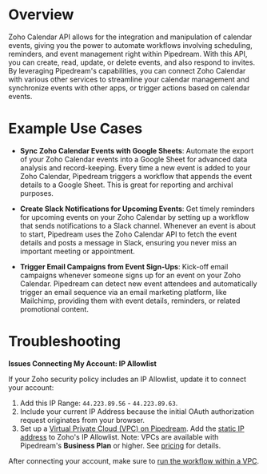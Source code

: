 # Overview

Zoho Calendar API allows for the integration and manipulation of calendar events, giving you the power to automate workflows involving scheduling, reminders, and event management right within Pipedream. With this API, you can create, read, update, or delete events, and also respond to invites. By leveraging Pipedream's capabilities, you can connect Zoho Calendar with various other services to streamline your calendar management and synchronize events with other apps, or trigger actions based on calendar events.

# Example Use Cases

- **Sync Zoho Calendar Events with Google Sheets**: Automate the export of your Zoho Calendar events into a Google Sheet for advanced data analysis and record-keeping. Every time a new event is added to your Zoho Calendar, Pipedream triggers a workflow that appends the event details to a Google Sheet. This is great for reporting and archival purposes.

- **Create Slack Notifications for Upcoming Events**: Get timely reminders for upcoming events on your Zoho Calendar by setting up a workflow that sends notifications to a Slack channel. Whenever an event is about to start, Pipedream uses the Zoho Calendar API to fetch the event details and posts a message in Slack, ensuring you never miss an important meeting or appointment.

- **Trigger Email Campaigns from Event Sign-Ups**: Kick-off email campaigns whenever someone signs up for an event on your Zoho Calendar. Pipedream can detect new event attendees and automatically trigger an email sequence via an email marketing platform, like Mailchimp, providing them with event details, reminders, or related promotional content.

# Troubleshooting

**Issues Connecting My Account: IP Allowlist**

If your Zoho security policy includes an IP Allowlist, update it to connect your account:

1. Add this IP Range: `44.223.89.56` - `44.223.89.63`.
2. Include your current IP Address because the initial OAuth authorization request originates from your browser.
3. Set up a [Virtual Private Cloud (VPC) on Pipedream](https://pipedream.com/docs/workflows/vpc#create-a-new-vpc). Add the [static IP address](https://pipedream.com/docs/workflows/vpc#find-the-static-outbound-ip-address-for-a-vpc) to Zoho's IP Allowlist. Note: VPCs are available with Pipedream's **Business Plan** or higher. See [pricing](https://pipedream.com/pricing) for details.

After connecting your account, make sure to [run the workflow within a VPC](https://pipedream.com/docs/workflows/vpc#run-workflows-within-a-vpc).
